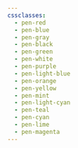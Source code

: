 ```yaml
---
cssclasses:
  - pen-red
  - pen-blue
  - pen-gray
  - pen-black
  - pen-green
  - pen-white
  - pen-purple
  - pen-light-blue
  - pen-orange
  - pen-yellow
  - pen-mint
  - pen-light-cyan
  - pen-teal
  - pen-cyan
  - pen-lime
  - pen-magenta
---
```

